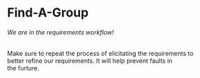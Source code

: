 # Find-A-Group
<h6>We are in the requirements workflow!</h6>
<p>Make sure to repeat the process of elicitating the requirements to<br />better refine our requirements. It will help prevent faults in<br />the furture.</p>
